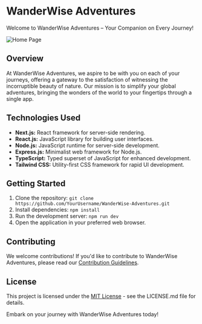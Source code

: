 # WanderWise Adventures

Welcome to WanderWise Adventures – Your Companion on Every Journey!

![Home Page](https://github.com/SaMMYFrosT221b/Travel_website/assets/64640663/6cada7cf-e38e-431d-9d67-f25ec821910b)


## Overview

At WanderWise Adventures, we aspire to be with you on each of your journeys, offering a gateway to the satisfaction of witnessing the incorruptible beauty of nature. Our mission is to simplify your global adventures, bringing the wonders of the world to your fingertips through a single app.

## Technologies Used

- **Next.js:** React framework for server-side rendering.
- **React.js:** JavaScript library for building user interfaces.
- **Node.js:** JavaScript runtime for server-side development.
- **Express.js:** Minimalist web framework for Node.js.
- **TypeScript:** Typed superset of JavaScript for enhanced development.
- **Tailwind CSS:** Utility-first CSS framework for rapid UI development.

## Getting Started

1. Clone the repository: `git clone https://github.com/YourUsername/WanderWise-Adventures.git`
2. Install dependencies: `npm install`
3. Run the development server: `npm run dev`
4. Open the application in your preferred web browser.

## Contributing

We welcome contributions! If you'd like to contribute to WanderWise Adventures, please read our [Contribution Guidelines](CONTRIBUTING.md).

## License

This project is licensed under the [MIT License](LICENSE.md) - see the LICENSE.md file for details.

Embark on your journey with WanderWise Adventures today!
